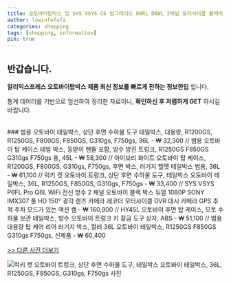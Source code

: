 ```yaml
---
title: 오토바이탑박스 및 SYS VSYS C6 업그레이드 D6RL D6WL 2채널 모터사이클 블랙박스 1080P 액션 카메라 리코더 전면 및 후면 뷰 방수 모터사이클 대시 캠 야상 
author: lowinfofafa
categories: shopping
tags: [shopping, information]
pin: true
---
```


## 반갑습니다. 

**알리익스프레스 오토바이탑박스 제품 최신 정보를 빠르게 전하는 정보한입** 입니다.

통계 데이터를 기반으로 엄선하여 정리한 자료이니, **확인하신 후 저렴하게 GET** 하시길 바랍니다.

<br >
### 범용 오토바이 테일박스, 상단 후면 수하물 도구 테일박스, 대용량, R1200GS, R1250GS, F800GS, F850GS, G310gs, F750gs, 36L  - ₩ 32,300 // 범용 오토바이 탑 케이스 테일 박스, 등받이 핸들 포함, 방수 방진 트렁크, R1250GS F850GS G310gs F750gs 용, 45L  - ₩ 58,300 // 아이보리 화이트 오토바이 탑 케이스, R1200GS, F800GS, G310gs, F750gs, 후면 박스, 러기지 헬멧 테일박스 범용, 36L  - ₩ 61,100 // 럭키 캣 오토바이 트렁크, 상단 후면 수하물 도구, 테일박스 오토바이 테일박스, 36L, R1250GS, F850GS, G310gs, F750gs  - ₩ 33,400 // SYS VSYS P6FL Pro Q6L WiFi 전신 방수 2 채널 오토바이 블랙 박스 듀얼 1080P SONY IMX307 풀 HD 150° 광각 렌즈 카메라 레코더 모터사이클 DVR 대시 카메라 GPS 추적 주차 모드가 있는 액션 캠  - ₩ 160,900 // HY45L 오토바이 후면 탑 케이스, 모토 수하물 보관 테일박스, 방수 오토바이 트렁크 키 잠금 도구 상자, ABS  - ₩ 51,100 // 범용 대용량 탑 케어 리어 러기지 박스, 컬러 36L 오토바이 테일박스, R1250GS F850GS G310gs F750gs, 신제품  - ₩ 60,400

[>> 다른 사진 더보기](https://alongwithus.com/오토바이탑박스-8895)

![럭키 캣 오토바이 트렁크, 상단 후면 수하물 도구, 테일박스 오토바이 테일박스, 36L, R1250GS, F850GS, G310gs, F750gs  사진](https://ae04.alicdn.com/kf/Scaed70104aec4d4fa91cbb5f02793dacO/36L-LUCKY-CAT-Motorcycle-Trunk-for-R1250GS-F850GS-G310gs-F750gs-Top-Rear-Luggage-Tool-Tail-Box.jpg)
                        